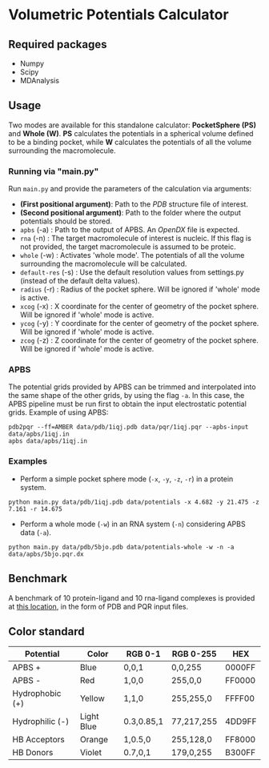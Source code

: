 # Volumetric Potentials Calculator
## Required packages
- Numpy
- Scipy
- MDAnalysis

## Usage
Two modes are available for this standalone calculator: **PocketSphere (PS)** and **Whole (W)**. **PS** calculates the potentials in a spherical volume defined to be a binding pocket, while **W** calculates the potentials of all the volume surrounding the macromolecule.

### Running via "main.py"
Run `main.py` and provide the parameters of the calculation via arguments:
  - **(First positional argument)**: Path to the *PDB* structure file of interest.
  - **(Second positional argument)**: Path to the folder where the output potentials should be stored.
  - `apbs` (-a) : Path to the output of APBS. An *OpenDX* file is expected.
  - `rna` (-n) : The target macromolecule of interest is nucleic. If this flag is not provided, the target macromolecule is assumed to be proteic.
  - `whole` (-w) : Activates 'whole mode'. The potentials of all the volume surrounding the macromolecule will be calculated.
  - `default-res` (-s) : Use the default resolution values from settings.py (instead of the default delta values).
  - `radius` (-r) : Radius of the pocket sphere. Will be ignored if 'whole' mode is active.
  - `xcog` (-x) : X coordinate for the center of geometry of the pocket sphere. Will be ignored if 'whole' mode is active.
  - `ycog` (-y) : Y coordinate for the center of geometry of the pocket sphere. Will be ignored if 'whole' mode is active.
  - `zcog` (-z) : Z coordinate for the center of geometry of the pocket sphere. Will be ignored if 'whole' mode is active.

### APBS
The potential grids provided by APBS can be trimmed and interpolated into the same shape of the other grids, by using the flag `-a`. In this case, the APBS pipeline must be run first to obtain the input electrostatic potential grids. Example of using APBS:
```
pdb2pqr --ff=AMBER data/pdb/1iqj.pdb data/pqr/1iqj.pqr --apbs-input data/apbs/1iqj.in
apbs data/apbs/1iqj.in
```

### Examples
- Perform a simple pocket sphere mode (`-x`, `-y`, `-z`, `-r`) in a protein system.
```
python main.py data/pdb/1iqj.pdb data/potentials -x 4.682 -y 21.475 -z 7.161 -r 14.675
```

- Perform a whole mode (`-w`) in an RNA system (`-n`) considering APBS data (`-a`).
```
python main.py data/pdb/5bjo.pdb data/potentials-whole -w -n -a data/apbs/5bjo.pqr.dx
```

## Benchmark
A benchmark of 10 protein-ligand and 10 rna-ligand complexes is provided at [this location](https://drive.google.com/file/d/1o1jR4RhXlIL0Jg3m0twrpbiTV7eIGZ38/view?usp=sharing), in the form of PDB and PQR input files.

## Color standard
| Potential       | Color      | RGB 0-1    | RGB 0-255  | HEX    |
|-----------------|------------|------------|------------|--------|
| APBS +          | Blue       | 0,0,1      | 0,0,255    | 0000FF |
| APBS -          | Red        | 1,0,0      | 255,0,0    | FF0000 |
| Hydrophobic (+) | Yellow     | 1,1,0      | 255,255,0  | FFFF00 |
| Hydrophilic (-) | Light Blue | 0.3,0.85,1 | 77,217,255 | 4DD9FF |
| HB Acceptors    | Orange     | 1,0.5,0    | 255,128,0  | FF8000 |
| HB Donors       | Violet     | 0.7,0,1    | 179,0,255  | B300FF |

